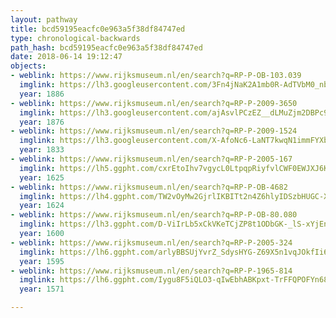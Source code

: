 ```yaml
---
layout: pathway
title: bcd59195eacfc0e963a5f38df84747ed
type: chronological-backwards
path_hash: bcd59195eacfc0e963a5f38df84747ed
date: 2018-06-14 19:12:47
objects:
- weblink: https://www.rijksmuseum.nl/en/search?q=RP-P-OB-103.039
  imglink: https://lh3.googleusercontent.com/3Fn4jNaK2A1mb0R-AdTVbM0_nb9CIudon9xlIYpZnEGOnVp0YLqdOmU5NWH4YrWanoRMdnDHqhJtH_M1B4hW8_HQIvE=s200
  year: 1886
- weblink: https://www.rijksmuseum.nl/en/search?q=RP-P-2009-3650
  imglink: https://lh3.googleusercontent.com/ajAsvlPCzEZ__dLMuZjm2DBPc9Rx2Hh8KLUCPujuCgY6ToKXT4Ef6KfvMH3loZcqjcIt0RUDgue2Idde5JVwEIKV0w=s200
  year: 1876
- weblink: https://www.rijksmuseum.nl/en/search?q=RP-P-2009-1524
  imglink: https://lh3.googleusercontent.com/X-AfoNc6-LaNT7kwqN1immFYXbiXhfTm_7gDiFJmzH9wHYUHS8tlKBrmKRUAp4lbGAeWVfsrOLdBLYzZw2NI15ufw-s=s200
  year: 1833
- weblink: https://www.rijksmuseum.nl/en/search?q=RP-P-2005-167
  imglink: https://lh5.ggpht.com/cxrEtoIhv7vgycL0LtpqpRiyfvlCWF0EWJXJ6KyJfMUJGeAW-wM89pOd6u_vFNsbSj0dwlpZEGnk9-b4NjmPIFvg7N0=s200
  year: 1625
- weblink: https://www.rijksmuseum.nl/en/search?q=RP-P-OB-4682
  imglink: https://lh4.ggpht.com/TW2vOyMw2GjrlIKBITt2n4Z6hlyIDSzbHUGC-Xtp73OjGwosYDVr-PePCoPPj8KquEYjHOXqsCLL4K4rXfWymLi7sw=s200
  year: 1624
- weblink: https://www.rijksmuseum.nl/en/search?q=RP-P-OB-80.080
  imglink: https://lh3.ggpht.com/D-ViIrLb5xCkVKeTCjZP8t1ODbGK-_lS-xYjEnppJ5qUKM_HVhVdlKPVD2ybTqm2NOh3aY30UZAO6PdYt9OrTurJ3w=s200
  year: 1600
- weblink: https://www.rijksmuseum.nl/en/search?q=RP-P-2005-324
  imglink: https://lh6.ggpht.com/arlyBBSUjYvrZ_SdysHYG-Z69X5n1vqJOkfIi6LOXfckdz1nm_QaFSnSMk1b8DwMS1gelpY10NJCtxpbgMBDMroOsds=s200
  year: 1595
- weblink: https://www.rijksmuseum.nl/en/search?q=RP-P-1965-814
  imglink: https://lh6.ggpht.com/Iygu8F5iQLO3-qIwEbhABKpxt-TrFFQPOFYn685vc91q8k7qWiFtGkAZ57EHrYe_qA2129V2pdqOo2bPb34R9qjZ1LfR=s200
  year: 1571

---
```

